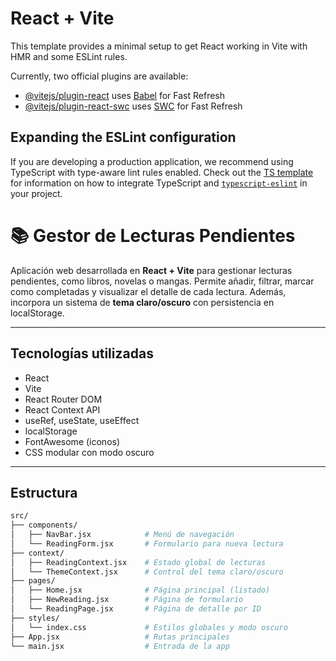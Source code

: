 # React + Vite

This template provides a minimal setup to get React working in Vite with HMR and some ESLint rules.

Currently, two official plugins are available:

- [@vitejs/plugin-react](https://github.com/vitejs/vite-plugin-react/blob/main/packages/plugin-react) uses [Babel](https://babeljs.io/) for Fast Refresh
- [@vitejs/plugin-react-swc](https://github.com/vitejs/vite-plugin-react/blob/main/packages/plugin-react-swc) uses [SWC](https://swc.rs/) for Fast Refresh

## Expanding the ESLint configuration

If you are developing a production application, we recommend using TypeScript with type-aware lint rules enabled. Check out the [TS template](https://github.com/vitejs/vite/tree/main/packages/create-vite/template-react-ts) for information on how to integrate TypeScript and [`typescript-eslint`](https://typescript-eslint.io) in your project.

# 📚 Gestor de Lecturas Pendientes

Aplicación web desarrollada en **React + Vite** para gestionar lecturas pendientes, como libros, novelas o mangas. Permite añadir, filtrar, marcar como completadas y visualizar el detalle de cada lectura. Además, incorpora un sistema de **tema claro/oscuro** con persistencia en localStorage.

---

##  Tecnologías utilizadas

- React
- Vite
- React Router DOM
- React Context API
- useRef, useState, useEffect
- localStorage
- FontAwesome (iconos)
- CSS modular con modo oscuro

---

##  Estructura 

```bash
src/
├── components/
│   ├── NavBar.jsx            # Menú de navegación
│   └── ReadingForm.jsx       # Formulario para nueva lectura
├── context/
│   ├── ReadingContext.jsx    # Estado global de lecturas
│   └── ThemeContext.jsx      # Control del tema claro/oscuro
├── pages/
│   ├── Home.jsx              # Página principal (listado)
│   ├── NewReading.jsx        # Página de formulario
│   └── ReadingPage.jsx       # Página de detalle por ID
├── styles/
│   └── index.css             # Estilos globales y modo oscuro
├── App.jsx                   # Rutas principales
└── main.jsx                  # Entrada de la app
